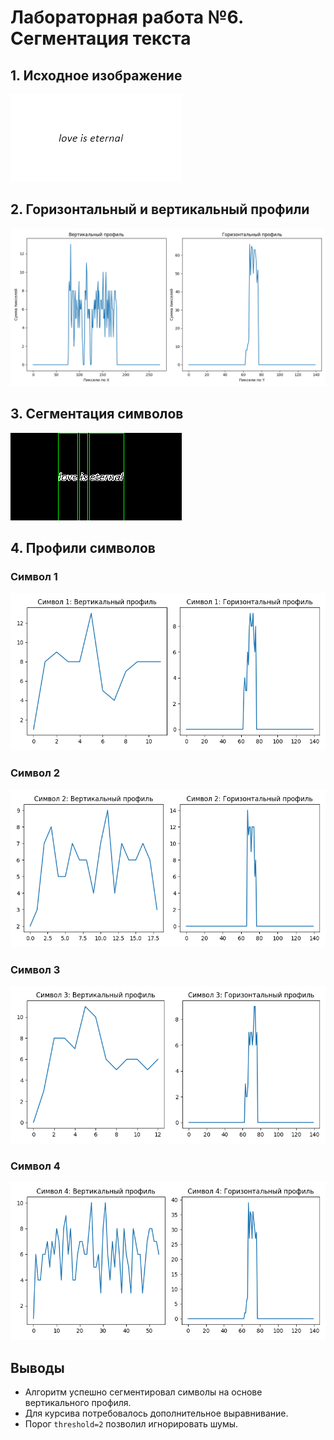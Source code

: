 
# Лабораторная работа №6. Сегментация текста

## 1. Исходное изображение
![Исходное изображение](text.bmp)

## 2. Горизонтальный и вертикальный профили
![Профили](profiles.png)

## 3. Сегментация символов
![Сегментация](segmented.png)

## 4. Профили символов
### Символ 1
![Профиль символа 1](char_profiles/char_1.png)
### Символ 2
![Профиль символа 2](char_profiles/char_2.png)
### Символ 3
![Профиль символа 3](char_profiles/char_3.png)
### Символ 4
![Профиль символа 4](char_profiles/char_4.png)

## Выводы
- Алгоритм успешно сегментировал символы на основе вертикального профиля.
- Для курсива потребовалось дополнительное выравнивание.
- Порог `threshold=2` позволил игнорировать шумы.
